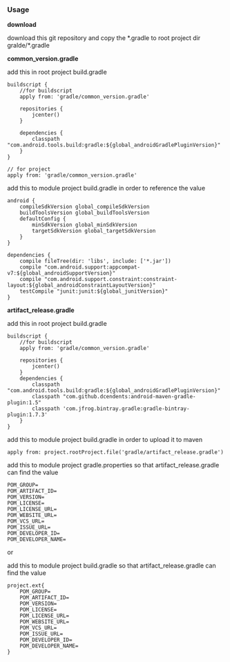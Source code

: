 
### Usage

**download**

download this git repository and copy the \*.gradle to root project dir gralde/\*.gradle

**common_version.gradle**

add this in root project build.gradle

```
buildscript {
    //for buildscript
    apply from: 'gradle/common_version.gradle'

    repositories {
        jcenter()
    }

    dependencies {
        classpath "com.android.tools.build:gradle:${global_androidGradlePluginVersion}"
    }
}

// for project
apply from: 'gradle/common_version.gradle'
```

add this to module project build.gradle in order to reference the value  

```
android {
    compileSdkVersion global_compileSdkVersion
    buildToolsVersion global_buildToolsVersion
    defaultConfig {
        minSdkVersion global_minSdkVersion
        targetSdkVersion global_targetSdkVersion
    }
}

dependencies {
    compile fileTree(dir: 'libs', include: ['*.jar'])
    compile "com.android.support:appcompat-v7:${global_androidSupportVersion}"
    compile "com.android.support.constraint:constraint-layout:${global_androidConstraintLayoutVersion}"
    testCompile "junit:junit:${global_junitVersion}"
}
```

**artifact_release.gradle**

add this in root project build.gradle

```
buildscript {
    //for buildscript
    apply from: 'gradle/common_version.gradle'

    repositories {
        jcenter()
    }
    dependencies {
        classpath "com.android.tools.build:gradle:${global_androidGradlePluginVersion}"
        classpath "com.github.dcendents:android-maven-gradle-plugin:1.5"
        classpath 'com.jfrog.bintray.gradle:gradle-bintray-plugin:1.7.3'
    }
}

```

add this to module project build.gradle in order to upload it to maven

```
apply from: project.rootProject.file('gradle/artifact_release.gradle')
```


add this to module project gradle.properties so that artifact_release.gradle can find the value

```
POM_GROUP=
POM_ARTIFACT_ID=
POM_VERSION=
POM_LICENSE=
POM_LICENSE_URL=
POM_WEBSITE_URL=
POM_VCS_URL=
POM_ISSUE_URL=
POM_DEVELOPER_ID=
POM_DEVELOPER_NAME=
```

or

add this to module project build.gradle so that artifact_release.gradle can find the value

```
project.ext{
	POM_GROUP=
	POM_ARTIFACT_ID=
	POM_VERSION=
	POM_LICENSE=
	POM_LICENSE_URL=
	POM_WEBSITE_URL=
	POM_VCS_URL=
	POM_ISSUE_URL=
	POM_DEVELOPER_ID=
	POM_DEVELOPER_NAME=
}
```